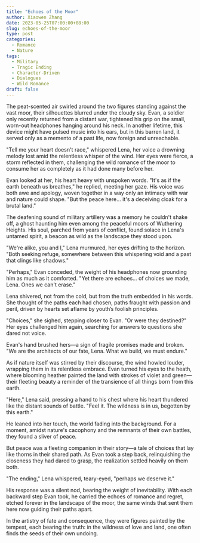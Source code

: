 ```yaml
---
title: "Echoes of the Moor"
author: Xiaowen Zhang
date: 2023-05-25T07:00:00+08:00
slug: echoes-of-the-moor
type: post
categories:
  - Romance
  - Nature
tags:
  - Military
  - Tragic Ending
  - Character-Driven
  - Dialogues
  - Wild Romance
draft: false
---
```


The peat-scented air swirled around the two figures standing against the vast moor, their silhouettes blurred under the cloudy sky. Evan, a soldier only recently returned from a distant war, tightened his grip on the small, worn-out headphones hanging around his neck. In another lifetime, this device might have pulsed music into his ears, but in this barren land, it served only as a memento of a past life, now foreign and unreachable.

"Tell me your heart doesn't race," whispered Lena, her voice a drowning melody lost amid the relentless whisper of the wind. Her eyes were fierce, a storm reflected in them, challenging the wild romance of the moor to consume her as completely as it had done many before her.

Evan looked at her, his heart heavy with unspoken words. "It's as if the earth beneath us breathes," he replied, meeting her gaze. His voice was both awe and apology, woven together in a way only an intimacy with war and nature could shape. "But the peace here... it's a deceiving cloak for a brutal land."

The deafening sound of military artillery was a memory he couldn't shake off, a ghost haunting him even among the peaceful moors of Wuthering Heights. His soul, parched from years of conflict, found solace in Lena's untamed spirit, a beacon as wild as the landscape they stood upon.

"We're alike, you and I," Lena murmured, her eyes drifting to the horizon. "Both seeking refuge, somewhere between this whispering void and a past that clings like shadows."

"Perhaps," Evan conceded, the weight of his headphones now grounding him as much as it comforted. "Yet there are echoes... of choices we made, Lena. Ones we can't erase."

Lena shivered, not from the cold, but from the truth embedded in his words. She thought of the paths each had chosen, paths fraught with passion and peril, driven by hearts set aflame by youth’s foolish principles.

"Choices," she sighed, stepping closer to Evan. "Or were they destined?" Her eyes challenged him again, searching for answers to questions she dared not voice.

Evan's hand brushed hers—a sign of fragile promises made and broken. "We are the architects of our fate, Lena. What we build, we must endure."

As if nature itself was stirred by their discourse, the wind howled louder, wrapping them in its relentless embrace. Evan turned his eyes to the heath, where blooming heather painted the land with strokes of violet and green—their fleeting beauty a reminder of the transience of all things born from this earth.

"Here," Lena said, pressing a hand to his chest where his heart thundered like the distant sounds of battle. "Feel it. The wildness is in us, begotten by this earth."

He leaned into her touch, the world fading into the background. For a moment, amidst nature's cacophony and the remnants of their own battles, they found a sliver of peace.

But peace was a fleeting companion in their story—a tale of choices that lay like thorns in their shared path. As Evan took a step back, relinquishing the closeness they had dared to grasp, the realization settled heavily on them both.

"The ending," Lena whispered, teary-eyed, "perhaps we deserve it."

His response was a silent nod, bearing the weight of inevitability. With each backward step Evan took, he carried the echoes of romance and regret, etched forever in the landscape of the moor, the same winds that sent them here now guiding their paths apart.

In the artistry of fate and consequence, they were figures painted by the tempest, each bearing the truth: in the wildness of love and land, one often finds the seeds of their own undoing.